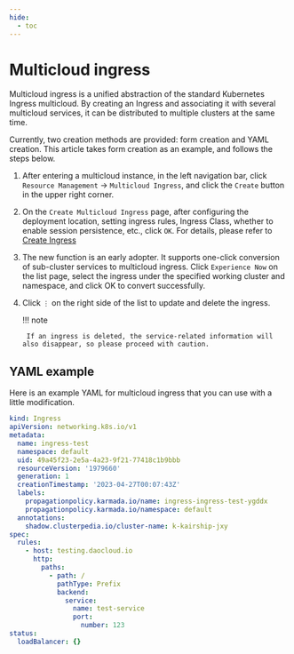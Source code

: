 ```yaml
---
hide:
  - toc
---
```


# Multicloud ingress

Multicloud ingress is a unified abstraction of the standard Kubernetes Ingress multicloud. By creating an Ingress and associating it with several multicloud services, it can be distributed to multiple clusters at the same time.

Currently, two creation methods are provided: form creation and YAML creation. This article takes form creation as an example, and follows the steps below.

1. After entering a multicloud instance, in the left navigation bar, click `Resource Management` -> `Multicloud Ingress`, and click the `Create` button in the upper right corner.

    <!--screenshot-->

2. On the `Create Multicloud Ingress` page, after configuring the deployment location, setting ingress rules, Ingress Class, whether to enable session persistence, etc., click `OK`. For details, please refer to [Create Ingress](../../kpanda/user-guide/services-routes/create-ingress.md)

    <!--screenshot-->

3. The new function is an early adopter. It supports one-click conversion of sub-cluster services to multicloud ingress. Click `Experience Now` on the list page, select the ingress under the specified working cluster and namespace, and click OK to convert successfully.

    <!--screenshot-->

4. Click `⋮` on the right side of the list to update and delete the ingress.

    <!--screenshot-->

    !!! note

        If an ingress is deleted, the service-related information will also disappear, so please proceed with caution.

## YAML example

Here is an example YAML for multicloud ingress that you can use with a little modification.

```yaml
kind: Ingress
apiVersion: networking.k8s.io/v1
metadata:
  name: ingress-test
  namespace: default
  uid: 49a45f23-2e5a-4a23-9f21-77418c1b9bbb
  resourceVersion: '1979660'
  generation: 1
  creationTimestamp: '2023-04-27T00:07:43Z'
  labels:
    propagationpolicy.karmada.io/name: ingress-ingress-test-ygddx
    propagationpolicy.karmada.io/namespace: default
  annotations:
    shadow.clusterpedia.io/cluster-name: k-kairship-jxy
spec:
  rules:
    - host: testing.daocloud.io
      http:
        paths:
          - path: /
            pathType: Prefix
            backend:
              service:
                name: test-service
                port:
                  number: 123
status:
  loadBalancer: {}
```
